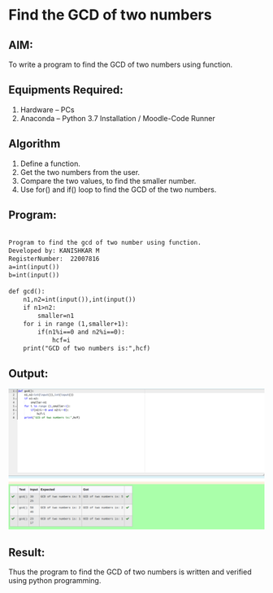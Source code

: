 # Find the GCD of two numbers

## AIM:

To write a program to find the GCD of two numbers using function.

## Equipments Required:

1. Hardware – PCs
2. Anaconda – Python 3.7 Installation / Moodle-Code Runner

## Algorithm

1. Define a function.
2. Get the two numbers from the user.
3. Compare the two values, to find the smaller number.
4. Use for() and if() loop to find the GCD of the two numbers.

## Program:

```

Program to find the gcd of two number using function.
Developed by: KANISHKAR M
RegisterNumber:  22007816
a=int(input())
b=int(input())

def gcd():
    n1,n2=int(input()),int(input())
    if n1>n2:
        smaller=n1
    for i in range (1,smaller+1):
        if(n1%i==0 and n2%i==0):
            hcf=i
    print("GCD of two numbers is:",hcf)        
```

## Output:
![](gcdoftwonumbers.png)


## Result:

Thus the program to find the GCD of two numbers is written and verified using python programming.
